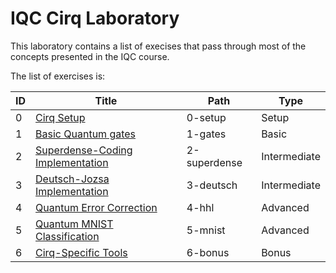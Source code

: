# IQC Cirq Laboratory

This laboratory contains a list of execises that pass through most of the concepts presented in the IQC course.

The list of exercises is:

| ID |                             Title                           |     Path     |     Type     |
| -- | ----------------------------------------------------------- | ------------ | ------------ |
| 0  | [Cirq Setup](/0-setup/README.md)                            | 0-setup      | Setup        |
| 1  | [Basic Quantum gates](/1-gates/README.md)                   | 1-gates      | Basic        |
| 2  | [Superdense-Coding Implementation](/2-superdense/README.md) | 2-superdense | Intermediate |
| 3  | [Deutsch-Jozsa Implementation](/3-deutsch/README.md)        | 3-deutsch    | Intermediate |
| 4  | [Quantum Error Correction](/4-hhl/README.md)                | 4-hhl        | Advanced     |
| 5  | [Quantum MNIST Classification](/5-mnist/README.md)          | 5-mnist      | Advanced     |
| 6  | [Cirq-Specific Tools](/6-bonus/README.md)                   | 6-bonus      | Bonus        |
